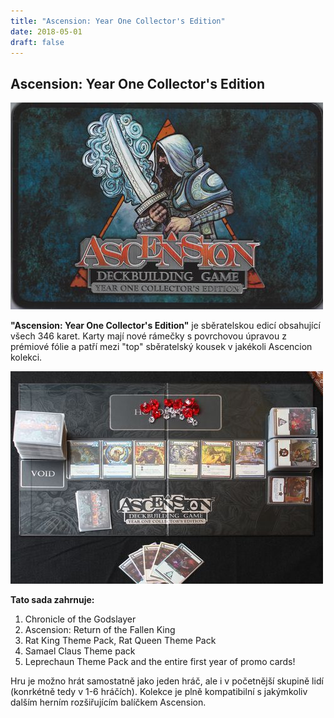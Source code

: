 ```yaml
---
title: "Ascension: Year One Collector's Edition"
date: 2018-05-01
draft: false
---
```


## Ascension: Year One Collector's Edition

![Ascension: Year One Collector's Edition - přebal](ascension1.jpg)

**"Ascension: Year One Collector's Edition"** je sběratelskou edicí obsahující všech 346 karet. Karty mají nové rámečky s povrchovou úpravou z prémiové fólie a patří mezi "top" sběratelský kousek v jakékoli Ascencion kolekci.

![Ascension: Year One Collector's Edition - obsah](ascension2.jpg)

**Tato sada zahrnuje:**  
1.  Chronicle of the Godslayer  
2. Ascension: Return of the Fallen King  
3. Rat King Theme Pack, Rat Queen Theme Pack  
4. Samael Claus Theme pack  
5. Leprechaun Theme Pack and the entire first year of promo cards!  

Hru je možno hrát samostatně jako jeden hráč, ale i v početnější skupině lidí (konrkétně tedy v 1-6 hráčích). Kolekce je plně kompatibilní s jakýmkoliv dalším herním rozšiřujícím balíčkem Ascension.
